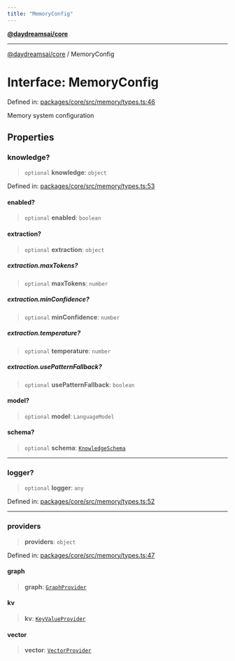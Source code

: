 ```yaml
---
title: "MemoryConfig"
---
```


[**@daydreamsai/core**](./api-reference.md)

***

[@daydreamsai/core](./api-reference.md) / MemoryConfig

# Interface: MemoryConfig

Defined in: [packages/core/src/memory/types.ts:46](https://github.com/dojoengine/daydreams/blob/95678f46ea3908883ec80d853a28c9f23ca4f5c2/packages/core/src/memory/types.ts#L46)

Memory system configuration

## Properties

### knowledge?

> `optional` **knowledge**: `object`

Defined in: [packages/core/src/memory/types.ts:53](https://github.com/dojoengine/daydreams/blob/95678f46ea3908883ec80d853a28c9f23ca4f5c2/packages/core/src/memory/types.ts#L53)

#### enabled?

> `optional` **enabled**: `boolean`

#### extraction?

> `optional` **extraction**: `object`

##### extraction.maxTokens?

> `optional` **maxTokens**: `number`

##### extraction.minConfidence?

> `optional` **minConfidence**: `number`

##### extraction.temperature?

> `optional` **temperature**: `number`

##### extraction.usePatternFallback?

> `optional` **usePatternFallback**: `boolean`

#### model?

> `optional` **model**: `LanguageModel`

#### schema?

> `optional` **schema**: [`KnowledgeSchema`](./KnowledgeSchema.md)

***

### logger?

> `optional` **logger**: `any`

Defined in: [packages/core/src/memory/types.ts:52](https://github.com/dojoengine/daydreams/blob/95678f46ea3908883ec80d853a28c9f23ca4f5c2/packages/core/src/memory/types.ts#L52)

***

### providers

> **providers**: `object`

Defined in: [packages/core/src/memory/types.ts:47](https://github.com/dojoengine/daydreams/blob/95678f46ea3908883ec80d853a28c9f23ca4f5c2/packages/core/src/memory/types.ts#L47)

#### graph

> **graph**: [`GraphProvider`](./GraphProvider.md)

#### kv

> **kv**: [`KeyValueProvider`](./KeyValueProvider.md)

#### vector

> **vector**: [`VectorProvider`](./VectorProvider.md)
